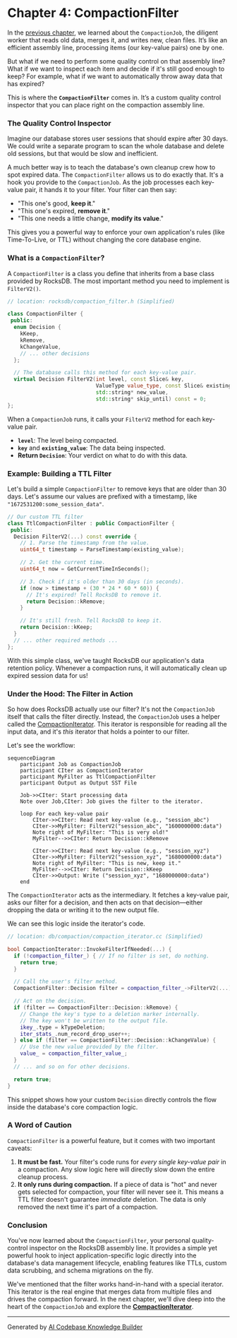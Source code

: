 # Chapter 4: CompactionFilter

In the [previous chapter](03_compactionjob_.md), we learned about the `CompactionJob`, the diligent worker that reads old data, merges it, and writes new, clean files. It’s like an efficient assembly line, processing items (our key-value pairs) one by one.

But what if we need to perform some quality control on that assembly line? What if we want to inspect each item and decide if it's still good enough to keep? For example, what if we want to automatically throw away data that has expired?

This is where the **`CompactionFilter`** comes in. It’s a custom quality control inspector that you can place right on the compaction assembly line.

### The Quality Control Inspector

Imagine our database stores user sessions that should expire after 30 days. We could write a separate program to scan the whole database and delete old sessions, but that would be slow and inefficient.

A much better way is to teach the database's own cleanup crew how to spot expired data. The `CompactionFilter` allows us to do exactly that. It's a hook you provide to the `CompactionJob`. As the job processes each key-value pair, it hands it to your filter. Your filter can then say:
*   "This one's good, **keep it**."
*   "This one's expired, **remove it**."
*   "This one needs a little change, **modify its value**."

This gives you a powerful way to enforce your own application's rules (like Time-To-Live, or TTL) without changing the core database engine.

### What is a `CompactionFilter`?

A `CompactionFilter` is a class you define that inherits from a base class provided by RocksDB. The most important method you need to implement is `FilterV2()`.

```cpp
// location: rocksdb/compaction_filter.h (Simplified)

class CompactionFilter {
 public:
  enum Decision {
    kKeep,
    kRemove,
    kChangeValue,
    // ... other decisions
  };

  // The database calls this method for each key-value pair.
  virtual Decision FilterV2(int level, const Slice& key,
                            ValueType value_type, const Slice& existing_value,
                            std::string* new_value,
                            std::string* skip_until) const = 0;
};
```
When a `CompactionJob` runs, it calls your `FilterV2` method for each key-value pair.
*   **`level`**: The level being compacted.
*   **`key`** and **`existing_value`**: The data being inspected.
*   **Return `Decision`**: Your verdict on what to do with this data.

### Example: Building a TTL Filter

Let's build a simple `CompactionFilter` to remove keys that are older than 30 days. Let's assume our values are prefixed with a timestamp, like `"1672531200:some_session_data"`.

```cpp
// Our custom TTL filter
class TtlCompactionFilter : public CompactionFilter {
 public:
  Decision FilterV2(...) const override {
    // 1. Parse the timestamp from the value.
    uint64_t timestamp = ParseTimestamp(existing_value);

    // 2. Get the current time.
    uint64_t now = GetCurrentTimeInSeconds();

    // 3. Check if it's older than 30 days (in seconds).
    if (now > timestamp + (30 * 24 * 60 * 60)) {
      // It's expired! Tell RocksDB to remove it.
      return Decision::kRemove;
    }

    // It's still fresh. Tell RocksDB to keep it.
    return Decision::kKeep;
  }
  // ... other required methods ...
};
```
With this simple class, we've taught RocksDB our application's data retention policy. Whenever a compaction runs, it will automatically clean up expired session data for us!

### Under the Hood: The Filter in Action

So how does RocksDB actually use our filter? It's not the `CompactionJob` itself that calls the filter directly. Instead, the `CompactionJob` uses a helper called the [CompactionIterator](05_compactioniterator_.md). This iterator is responsible for reading all the input data, and it's *this* iterator that holds a pointer to our filter.

Let's see the workflow:

```mermaid
sequenceDiagram
    participant Job as CompactionJob
    participant CIter as CompactionIterator
    participant MyFilter as TtlCompactionFilter
    participant Output as Output SST File

    Job->>CIter: Start processing data
    Note over Job,CIter: Job gives the filter to the iterator.

    loop For each key-value pair
        CIter->>CIter: Read next key-value (e.g., "session_abc")
        CIter->>MyFilter: FilterV2("session_abc", "1600000000:data")
        Note right of MyFilter: "This is very old!"
        MyFilter-->>CIter: Return Decision::kRemove

        CIter->>CIter: Read next key-value (e.g., "session_xyz")
        CIter->>MyFilter: FilterV2("session_xyz", "1680000000:data")
        Note right of MyFilter: "This is new, keep it."
        MyFilter-->>CIter: Return Decision::kKeep
        CIter->>Output: Write ("session_xyz", "1680000000:data")
    end
```

The `CompactionIterator` acts as the intermediary. It fetches a key-value pair, asks our filter for a decision, and then acts on that decision—either dropping the data or writing it to the new output file.

We can see this logic inside the iterator's code.

```cpp
// location: db/compaction/compaction_iterator.cc (Simplified)

bool CompactionIterator::InvokeFilterIfNeeded(...) {
  if (!compaction_filter_) { // If no filter is set, do nothing.
    return true;
  }

  // Call the user's filter method.
  CompactionFilter::Decision filter = compaction_filter_->FilterV2(...);

  // Act on the decision.
  if (filter == CompactionFilter::Decision::kRemove) {
    // Change the key's type to a deletion marker internally.
    // The key won't be written to the output file.
    ikey_.type = kTypeDeletion;
    iter_stats_.num_record_drop_user++;
  } else if (filter == CompactionFilter::Decision::kChangeValue) {
    // Use the new value provided by the filter.
    value_ = compaction_filter_value_;
  }
  // ... and so on for other decisions.

  return true;
}
```
This snippet shows how your custom `Decision` directly controls the flow inside the database's core compaction logic.

### A Word of Caution

`CompactionFilter` is a powerful feature, but it comes with two important caveats:

1.  **It must be fast.** Your filter's code runs for *every single key-value pair* in a compaction. Any slow logic here will directly slow down the entire cleanup process.
2.  **It only runs during compaction.** If a piece of data is "hot" and never gets selected for compaction, your filter will never see it. This means a TTL filter doesn't guarantee *immediate* deletion. The data is only removed the next time it's part of a compaction.

### Conclusion

You've now learned about the `CompactionFilter`, your personal quality-control inspector on the RocksDB assembly line. It provides a simple yet powerful hook to inject application-specific logic directly into the database's data management lifecycle, enabling features like TTLs, custom data scrubbing, and schema migrations on the fly.

We've mentioned that the filter works hand-in-hand with a special iterator. This iterator is the real engine that merges data from multiple files and drives the compaction forward. In the next chapter, we'll dive deep into the heart of the `CompactionJob` and explore the **[CompactionIterator](05_compactioniterator_.md)**.

---

Generated by [AI Codebase Knowledge Builder](https://github.com/The-Pocket/Tutorial-Codebase-Knowledge)